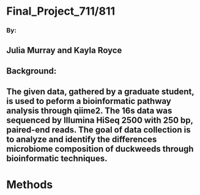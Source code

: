 # Final_Project_711/811
### By: 
**Julia Murray** and **Kayla Royce**
---
## Background: 
The given data, gathered by a graduate student, is used to peform a bioinformatic pathway analysis through qiime2. The 16s data was sequenced by Illumina HiSeq 2500 with 250 bp, paired-end reads. 
The goal of data collection is to analyze and identify the differences microbiome composition of duckweeds through bioinformatic techniques. 
---
# Methods
